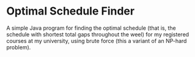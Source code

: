 # Optimal Schedule Finder

A simple Java program for finding the optimal schedule (that is, the schedule with shortest total gaps throughout the weel) for my registered courses at my university, using brute force (this a variant of an NP-hard problem).